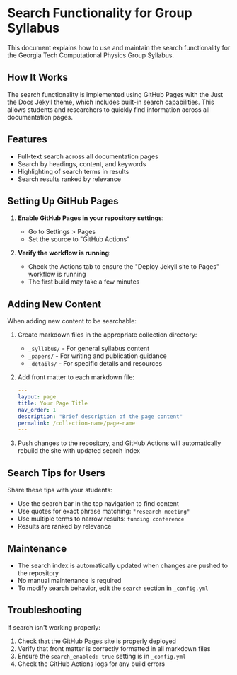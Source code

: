 # Search Functionality for Group Syllabus

This document explains how to use and maintain the search functionality for the Georgia Tech Computational Physics Group Syllabus.

## How It Works

The search functionality is implemented using GitHub Pages with the Just the Docs Jekyll theme, which includes built-in search capabilities. This allows students and researchers to quickly find information across all documentation pages.

## Features

- Full-text search across all documentation pages
- Search by headings, content, and keywords
- Highlighting of search terms in results
- Search results ranked by relevance

## Setting Up GitHub Pages

1. **Enable GitHub Pages in your repository settings**:
   - Go to Settings > Pages
   - Set the source to "GitHub Actions"

2. **Verify the workflow is running**:
   - Check the Actions tab to ensure the "Deploy Jekyll site to Pages" workflow is running
   - The first build may take a few minutes

## Adding New Content

When adding new content to be searchable:

1. Create markdown files in the appropriate collection directory:
   - `_syllabus/` - For general syllabus content
   - `_papers/` - For writing and publication guidance
   - `_details/` - For specific details and resources

2. Add front matter to each markdown file:
   ```yaml
   ---
   layout: page
   title: Your Page Title
   nav_order: 1
   description: "Brief description of the page content"
   permalink: /collection-name/page-name
   ---
   ```

3. Push changes to the repository, and GitHub Actions will automatically rebuild the site with updated search index

## Search Tips for Users

Share these tips with your students:

- Use the search bar in the top navigation to find content
- Use quotes for exact phrase matching: `"research meeting"`
- Use multiple terms to narrow results: `funding conference`
- Results are ranked by relevance

## Maintenance

- The search index is automatically updated when changes are pushed to the repository
- No manual maintenance is required
- To modify search behavior, edit the `search` section in `_config.yml`

## Troubleshooting

If search isn't working properly:

1. Check that the GitHub Pages site is properly deployed
2. Verify that front matter is correctly formatted in all markdown files
3. Ensure the `search_enabled: true` setting is in `_config.yml`
4. Check the GitHub Actions logs for any build errors 